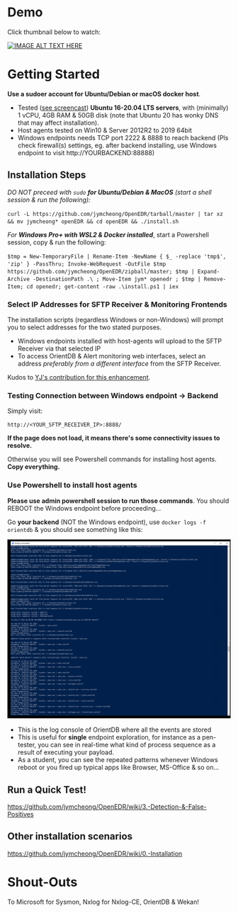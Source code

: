 # Demo
Click thumbnail below to watch:

[![IMAGE ALT TEXT HERE](https://img.youtube.com/vi/5YeH1RwzqXU/0.jpg)](https://www.youtube.com/watch?v=5YeH1RwzqXU)

# Getting Started
**Use a sudoer account for Ubuntu/Debian or macOS docker host**. 

* Tested ([see screencast](https://asciinema.org/a/AqZUQgakqMAErdWqoDc9b3dyS)) **Ubuntu 16-20.04 LTS servers**, with (minimally) 1 vCPU, 4GB RAM & 50GB disk (note that Ubuntu 20 has wonky DNS that may affect installation).
* Host agents tested on Win10 & Server 2012R2 to 2019 64bit
* Windows endpoints needs TCP port 2222 & 8888 to reach backend (Pls check firewall(s) settings, eg. after backend installing, use Windows endpoint to visit http://YOURBACKEND:88888)

## Installation Steps
*DO NOT preceed with `sudo` **for Ubuntu/Debian & MacOS** (start a shell session & run the following):*

`curl -L https://github.com/jymcheong/OpenEDR/tarball/master | tar xz && mv jymcheong* openEDR && cd openEDR && ./install.sh`

*For **Windows Pro+ with WSL2 & Docker installed***, start a Powershell session, copy & run the following:

`$tmp = New-TemporaryFile | Rename-Item -NewName { $_ -replace 'tmp$', 'zip' } -PassThru; Invoke-WebRequest -OutFile $tmp https://github.com/jymcheong/OpenEDR/zipball/master; $tmp | Expand-Archive -DestinationPath .\ ; Move-Item jym* openedr ; $tmp | Remove-Item; cd openedr; get-content -raw .\install.ps1 | iex` 

### Select IP Addresses for SFTP Receiver & Monitoring Frontends

The installation scripts (regardless Windows or non-Windows) will prompt you to select addresses for the two stated purposes. 

- Windows endpoints installed with host-agents will upload to the SFTP Receiver via that selected IP
- To access OrientDB & Alert monitoring web interfaces, select an address *preferably from a different interface* from the SFTP Receiver.

Kudos to [YJ's contribution for this enhancement](https://www.notion.so/jymcheong/Prompt-IP-address-selection-during-backend-installation-b1d21b69cc3c4e3aad98802f0a71ba1d).

### Testing Connection between Windows endpoint -> Backend

Simply visit:

```
http://<YOUR_SFTP_RECEIVER_IP>:8888/
```

**If the page does not load, it means there's some connectivity issues to resolve.** 

Otherwise you will see Powershell commands for installing host agents. **Copy everything.**

### Use Powershell  to install host agents

**Please use admin powershell session to run those commands**. You should REBOOT the Windows endpoint before proceeding...

Go **your backend** (NOT the Windows endpoint), use `docker logs -f orientdb` & you should see something like this:

![Screenshot 2021-09-17 at 9.08.01 AM](./orientdbLogging.png)

- This is the log console of OrientDB where all the events are stored
- This is useful for **single** endpoint exploration, for instance as a pen-tester, you can see in real-time what kind of process sequence as a result of executing your payload.
- As a student, you can see the repeated patterns whenever Windows reboot or you fired up typical apps like Browser, MS-Office & so on...

## Run a Quick Test!

https://github.com/jymcheong/OpenEDR/wiki/3.-Detection-&-False-Positives

## Other installation scenarios

https://github.com/jymcheong/OpenEDR/wiki/0.-Installation

# Shout-Outs

To Microsoft for Sysmon, Nxlog for Nxlog-CE, OrientDB & Wekan!

# 
